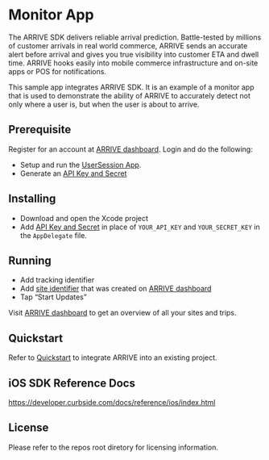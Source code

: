 # Monitor App

The ARRIVE SDK delivers reliable arrival prediction. Battle-tested by millions of customer arrivals in real world commerce, ARRIVE sends an accurate alert before arrival and gives you true visibility into customer ETA and dwell time. ARRIVE hooks easily into mobile commerce infrastructure and on-site apps or POS for notifications.

This sample app integrates ARRIVE SDK. It is an example of a monitor app that is used to demonstrate the ability of ARRIVE to accurately detect not only where a user is, but when the user is about to arrive.

## Prerequisite
Register for an account at [ARRIVE dashboard](https://dashboard.curbside.com). Login and do the following:
* Setup and run the [UserSession App](https://github.com/Curbside/ARRIVESDKSampleApps/tree/master/iOS/UserSessionApp).
* Generate an [API Key and Secret](https://dashboard.curbside.com/account?accessTab=keys&accountTab=access)
 
## Installing
* Download and open the Xcode project
* Add [API Key and Secret](https://dashboard.curbside.com/account?accessTab=keys&accountTab=access) in place of `YOUR_API_KEY` and `YOUR_SECRET_KEY` in the `AppDelegate` file. 

## Running
* Add tracking identifier
* Add [site identifier](https://dashboard.curbside.com/account?accountTab=sites) that was created on [ARRIVE dashboard](https://dashboard.curbside.com)
* Tap “Start Updates”

Visit [ARRIVE dashboard](https://dashboard.curbside.com) to get an overview of all your sites and trips.

## Quickstart
Refer to [Quickstart](https://developer.curbside.com/docs/getting-started/quickstart-ios-monitor-app/) to integrate ARRIVE into an existing project.

## iOS SDK Reference Docs
https://developer.curbside.com/docs/reference/ios/index.html

## License
Please refer to the repos root diretory for licensing information.
